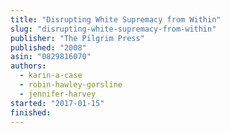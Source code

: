 ```yaml
---
title: "Disrupting White Supremacy from Within"
slug: "disrupting-white-supremacy-from-within"
publisher: "The Pilgrim Press"
published: "2008"
asin: "0829816070"
authors:
  - karin-a-case
  - robin-hawley-gorsline
  - jennifer-harvey
started: "2017-01-15"
finished:
---
```

